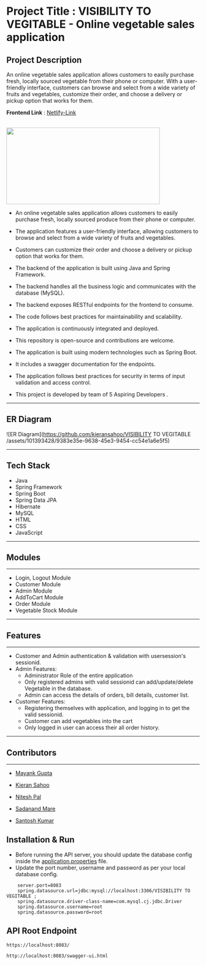 # Project Title : VISIBILITY TO VEGITABLE  - Online vegetable sales application

## Project Description 
An online vegetable sales application allows customers to easily purchase fresh, locally sourced vegetable from their phone or computer. With a user-friendly interface, customers can browse and select from a wide variety of fruits and vegetables, customize their order, and choose a delivery or pickup option that works for them.

**Frontend Link** : [Netlify-Link](https://green-basket-deployed.netlify.app/)

<br>
<img src="https://user-images.githubusercontent.com/107461052/212683987-3cf29572-7af3-4b84-bc8d-57c594f8a75e.png"  width="400" height="200" position="center">
<br>

- An online vegetable sales application allows customers to easily purchase fresh, locally sourced produce from their phone or computer.
- The application features a user-friendly interface, allowing customers to browse and select from a wide variety of fruits and vegetables.
- Customers can customize their order and choose a delivery or pickup option that works for them.
- The backend of the application is built using Java and Spring Framework.
- The backend handles all the business logic and communicates with the database (MySQL).
- The backend exposes RESTful endpoints for the frontend to consume.
- The code follows best practices for maintainability and scalability.
- The application is continuously integrated and deployed.
- This repository is open-source and contributions are welcome.
- The application is built using modern technologies such as Spring Boot.
- It includes a swagger documentation for the endpoints.
- The application follows best practices for security in terms of input validation and access control.

- This project is developed by team of 5 Aspiring Developers .

---
## ER Diagram
![ER Diagram](https://github.com/kieransahoo/VISIBILITY TO VEGITABLE /assets/101393428/9383e35e-9638-45e3-9454-cc54e1a6e5f5)

---
## Tech Stack

* Java
* Spring Framework
* Spring Boot
* Spring Data JPA
* Hibernate
* MySQL
* HTML
* CSS
* JavaScript

------------------------------------------------------------------------------
## Modules
------------------------------------------------------------------------------
* Login, Logout Module
* Customer Module
* Admin Module
* AddToCart Module
* Order Module
* Vegetable Stock Module

---------------------------------------------------------------------------------
## Features

---------------------------------------------------------------------------------
* Customer and Admin authentication & validation with usersession's sessionid.
* Admin Features:
    * Administrator Role of the entire application
    * Only registered admins with valid sessionid can add/update/delete Vegetable in the database.
    * Admin can access the details of orders, bill details, customer list.
* Customer Features:
    * Registering themselves with application, and logging in to get the valid sessionid.
    * Customer can add vegetables into the cart
    * Only logged in user can access their all order history.

--------------------------------------------------------------------------------
## Contributors
--------------------------------------------------------------------------------
- <a href="https://github.com/mynkgupta22">Mayank Gupta</a>

- <a href="https://github.com/kieransahoo">Kieran Sahoo</a>

- <a href="https://github.com/mynkgupta22">Nitesh Pal</a>

- <a href="https://github.com/mynkgupta22">Sadanand Mare</a>

- <a href="https://github.com/mynkgupta22">Santosh Kumar</a>


## Installation & Run

* Before running the API server, you should update the database config inside the [application.properties](GrennBasket\src\main\resources\application.properties) file. 
* Update the port number, username and password as per your local database config.

```
    server.port=8083
    spring.datasource.url=jdbc:mysql://localhost:3306/VISIBILITY TO VEGITABLE ;
    spring.datasource.driver-class-name=com.mysql.cj.jdbc.Driver
    spring.datasource.username=root
    spring.datasource.password=root
```

## API Root Endpoint

`https://localhost:8083/`

`http://localhost:8083/swagger-ui.html`







